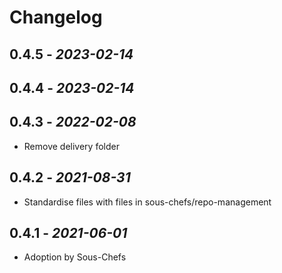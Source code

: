 # Changelog

## 0.4.5 - *2023-02-14*

## 0.4.4 - *2023-02-14*

## 0.4.3 - *2022-02-08*

- Remove delivery folder

## 0.4.2 - *2021-08-31*

- Standardise files with files in sous-chefs/repo-management

## 0.4.1 - *2021-06-01*

- Adoption by Sous-Chefs

